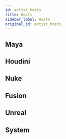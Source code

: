 ```yaml
---
id: artist_hosts
title: Hosts
sidebar_label: Hosts
original_id: artist_hosts
---
```


## Maya

## Houdini

## Nuke

## Fusion

## Unreal

## System
